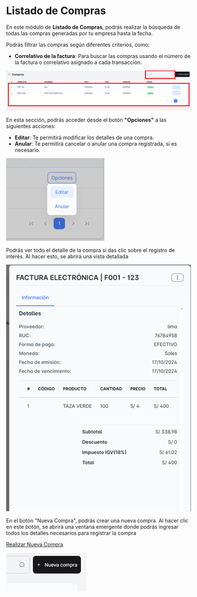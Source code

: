 # Listado de Compras

En este módulo de **Listado de Compras**, podrás realizar la búsqueda de todas las compras generadas por tu empresa hasta la fecha.

Podrás filtrar las compras según diferentes criterios, como:

- **Correlativo de la factura**: Para buscar las compras usando el número de la factura o correlativo asignado a cada transacción.

![list1](./img1/list1.png)

En esta sección, podrás acceder desde el botón **"Opciones"** a las siguientes acciones:

- **Editar**: Te permitirá modificar los detalles de una compra.
- **Anular**: Te permitirá cancelar o anular una compra registrada, si es necesario.

![list2](./img1/list2.png)


Podrás ver todo el detalle de la compra si das clic sobre el registro de interés. Al hacer esto, se abrirá una vista detallada

![list3](./img1/list3.png)

En el botón "Nueva Compra", podrás crear una nueva compra. Al hacer clic en este botón, se abrirá una ventana emergente donde podrás ingresar todos los detalles necesarios para registrar la compra

[Realizar Nueva Compra](./a_nuevacompra.md)


![list4](./img1/list4.png)

